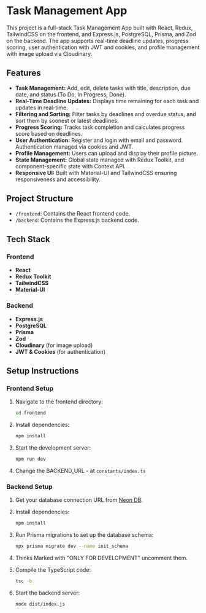 # Task Management App

This project is a full-stack Task Management App built with React, Redux, TailwindCSS on the frontend, and Express.js, PostgreSQL, Prisma, and Zod on the backend. The app supports real-time deadline updates, progress scoring, user authentication with JWT and cookies, and profile management with image upload via Cloudinary.

## Features

- **Task Management:** Add, edit, delete tasks with title, description, due date, and status (To Do, In Progress, Done).
- **Real-Time Deadline Updates:** Displays time remaining for each task and updates in real-time.
- **Filtering and Sorting:** Filter tasks by deadlines and overdue status, and sort them by soonest or latest deadlines.
- **Progress Scoring:** Tracks task completion and calculates progress score based on deadlines.
- **User Authentication:** Register and login with email and password. Authentication managed via cookies and JWT.
- **Profile Management:** Users can upload and display their profile picture.
- **State Management:** Global state managed with Redux Toolkit, and component-specific state with Context API.
- **Responsive UI:** Built with Material-UI and TailwindCSS ensuring responsiveness and accessibility.

## Project Structure

- `/frontend`: Contains the React frontend code.
- `/backend`: Contains the Express.js backend code.

## Tech Stack

### Frontend

- **React**
- **Redux Toolkit**
- **TailwindCSS**
- **Material-UI**

### Backend

- **Express.js**
- **PostgreSQL**
- **Prisma**
- **Zod**
- **Cloudinary** (for image upload)
- **JWT & Cookies** (for authentication)

## Setup Instructions

### Frontend Setup

1. Navigate to the frontend directory:

   ```bash
   cd frontend
   ```

2. Install dependencies:

   ```bash
   npm install
   ```

3. Start the development server:

   ```bash
   npm run dev
   ```

4. Change the BACKEND_URL - at `constants/index.ts`

### Backend Setup

1. Get your database connection URL from [Neon DB](https://neon.tech/).

2. Install dependencies:

   ```bash
   npm install
   ```

3. Run Prisma migrations to set up the database schema:

   ```bash
   npx prisma migrate dev --name init_schema
   ```

4. Thinks Marked with "ONLY FOR DEVELOPMENT" uncomment them.

5. Compile the TypeScript code:

   ```bash
   tsc -b
   ```

6. Start the backend server:

   ```bash
   node dist/index.js
   ```
